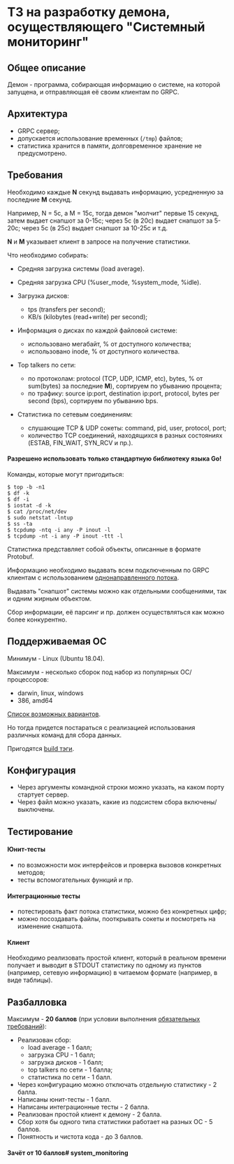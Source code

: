 # ТЗ на разработку демона, осуществляющего "Системный мониторинг"

## Общее описание
Демон - программа, собирающая информацию о системе, на которой запущена,
и отправляющая её своим клиентам по GRPC.

## Архитектура
- GRPC сервер;
- допускается использование временных (`/tmp`) файлов;
- статистика хранится в памяти, долговременное хранение не предусмотрено.

## Требования
Необходимо каждые **N** секунд выдавать информацию, усредненную за последние **M** секунд.

Например, N = 5с, а M = 15с, тогда демон "молчит" первые 15 секунд,
затем выдает снапшот за 0-15с; через 5с (в 20с) выдает снапшот за 5-20с;
через 5с (в 25с) выдает снапшот за 10-25с и т.д.

**N** и **M** указывает клиент в запросе на получение статистики.

Что необходимо собирать:
- Средняя загрузка системы (load average).

- Средняя загрузка CPU (%user_mode, %system_mode, %idle).

- Загрузка дисков:
    - tps (transfers per second);
    - KB/s (kilobytes (read+write) per second);

- Информация о дисках по каждой файловой системе:
    - использовано мегабайт, % от доступного количества;
    - использовано inode, % от доступного количества.

- Top talkers по сети:
    - по протоколам: protocol (TCP, UDP, ICMP, etc), bytes, % от sum(bytes) за последние **M**), сортируем по убыванию процента;
    - по трафику: source ip:port, destination ip:port, protocol, bytes per second (bps), сортируем по убыванию bps.

- Статистика по сетевым соединениям:
    - слушающие TCP & UDP сокеты: command, pid, user, protocol, port;
    - количество TCP соединений, находящихся в разных состояниях (ESTAB, FIN_WAIT, SYN_RCV и пр.).

#### Разрешено использовать только стандартную библиотеку языка Go!

Команды, которые могут пригодиться:
```
$ top -b -n1
$ df -k
$ df -i
$ iostat -d -k
$ cat /proc/net/dev
$ sudo netstat -lntup
$ ss -ta
$ tcpdump -ntq -i any -P inout -l
$ tcpdump -nt -i any -P inout -ttt -l
```

Статистика представляет собой объекты, описанные в формате Protobuf.

Информацию необходимо выдавать всем подключенным по GRPC клиентам
с использованием [однонаправленного потока](https://grpc.io/docs/tutorials/basic/go/#server-side-streaming-rpc).

Выдавать "снапшот" системы можно как отдельными сообщениями, так и одним жирным объектом.

Сбор информации, её парсинг и пр. должен осуществляться как можно более конкурентно.

## Поддерживаемая ОС
Минимум - Linux (Ubuntu 18.04).

Максимум - несколько сборок под набор из популярных ОС/процессоров:
- darwin, linux, windows
- 386, amd64

[Список возможных вариантов](https://gist.github.com/asukakenji/f15ba7e588ac42795f421b48b8aede63).

Но тогда придется постараться с реализацией использования различных команд для сбора данных.

Пригодятся [build тэги](https://www.digitalocean.com/community/tutorials/building-go-applications-for-different-operating-systems-and-architectures).

## Конфигурация
- Через аргументы командной строки можно указать, на каком порту стартует сервер.
- Через файл можно указать, какие из подсистем сбора включены/выключены.

## Тестирование
#### Юнит-тесты
- по возможности мок интерфейсов и проверка вызовов конкретных методов;
- тесты вспомогательных функций и пр.

#### Интеграционные тесты
- потестировать факт потока статистики, можно без конкретных цифр;
- можно посоздавать файлы, пооткрывать сокеты и посмотреть на изменение снапшота.

#### Клиент
Необходимо реализовать простой клиент, который в реальном времени получает
и выводит в STDOUT статистику по одному из пунктов (например, сетевую информацию)
в читаемом формате (например, в виде таблицы).

## Разбалловка
Максимум - **20 баллов**
(при условии выполнения [обязательных требований](./README.md)):

* Реализован сбор:
    - load average - 1 балл;
    - загрузка CPU - 1 балл;
    - загрузка дисков - 1 балл;
    - top talkers по сети - 1 балла;
    - статистика по сети - 1 балл.
* Через конфигурацию можно отключать отдельную статистику - 2 балла.
* Написаны юнит-тесты - 1 балл.
* Написаны интеграционные тесты - 2 балла.
* Реализован простой клиент к демону - 2 балла.
* Сбор хотя бы одного типа статистики работает на разных ОС - 5 баллов.
* Понятность и чистота кода - до 3 баллов.

#### Зачёт от 10 баллов# system_monitoring